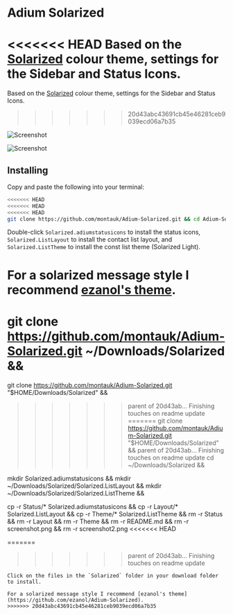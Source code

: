 Adium Solarized
===============

<<<<<<< HEAD
Based on the [Solarized](http://ethanschoonover.com/solarized) colour
theme, settings for the Sidebar and Status Icons.
=======
Based on the [Solarized](http://ethanschoonover.com/solarized) colour theme, settings for the
Sidebar and Status Icons.
>>>>>>> 20d43abc43691cb45e46281ceb9039ecd06a7b35

![Screenshot](https://raw.github.com/montauk/Adium-Status-Solarized/master/screenshot.png)

![Screenshot](https://raw.github.com/montauk/Adium-Status-Solarized/master/screenshot2.png)

Installing
----------
Copy and paste the following into your terminal:

```bash
<<<<<<< HEAD
<<<<<<< HEAD
<<<<<<< HEAD
git clone https://github.com/montauk/Adium-Solarized.git && cd Adium-Solarized && ./build.sh
```

Double-click `Solarized.adiumstatusicons` to install the status icons,
`Solarized.ListLayout` to install the contact list layout, and
`Solarized.ListTheme` to install the const list theme (Solarized Light).

For a solarized message style I recommend
[ezanol's theme](https://github.com/ezanol/Adium-Solarized).
=======
git clone https://github.com/montauk/Adium-Solarized.git ~/Downloads/Solarized &&
=======
git clone https://github.com/montauk/Adium-Solarized.git "$HOME/Downloads/Solarized" &&
>>>>>>> parent of 20d43ab... Finishing touches on readme update
=======
git clone https://github.com/montauk/Adium-Solarized.git "$HOME/Downloads/Solarized" &&
>>>>>>> parent of 20d43ab... Finishing touches on readme update
cd ~/Downloads/Solarized &&


mkdir Solarized.adiumstatusicons &&
mkdir ~/Downloads/Solarized/Solarized.ListLayout &&
mkdir ~/Downloads/Solarized/Solarized.ListTheme &&

cp -r Status/* Solarized.adiumstatusicons &&
cp -r Layout/* Solarized.ListLayout &&
cp -r Theme/* Solarized.ListTheme &&
rm -r Status &&
rm -r Layout &&
rm -r Theme &&
rm -r README.md &&
rm -r screenshot.png &&
rm -r screenshot2.png
<<<<<<< HEAD


=======


>>>>>>> parent of 20d43ab... Finishing touches on readme update
```
Click on the files in the `Solarized` folder in your download folder to install.

For a solarized message style I recommend [ezanol's theme](https://github.com/ezanol/Adium-Solarized).
>>>>>>> 20d43abc43691cb45e46281ceb9039ecd06a7b35
